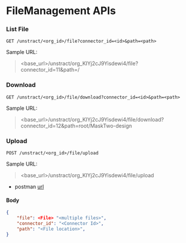 # FileManagement APIs

### List File

```http
GET /unstract/<org_id>/file?connector_id=<id>&path=<path>
```

Sample URL:
> <base_url>/unstract/org_KIYj2cJ9Yisdewi4/file?connector_id=11&path=/

### Download

```http
GET /unstract/<org_id>/file/download?connector_id=<id>&path=<path>
```

Sample URL:
> <base_url>/unstract/org_KIYj2cJ9Yisdewi4/file/download?connector_id=12&path=root/MaskTwo-design

### Upload

```http
POST /unstract/<org_id>/file/upload
```

Sample URL:
> <base_url>/unstract/org_KIYj2cJ9Yisdewi4/file/upload

- postman [url](https://zip-access-control-team.postman.co/workspace/My-Workspace~53945a45-432a-4093-811e-56d225da5b8c/request/24537488-2967e31d-7f8a-4dc5-8f09-0ab89e98b1c5?ctx=documentation)

#### Body

```json
{
    "file": <File> "<multiple files>",
    "connector_id": "<Connector Id>",
    "path": "<File location>",
}   
```
